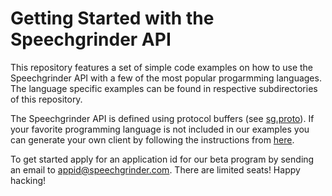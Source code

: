 # Getting Started with the Speechgrinder API

This repository features a set of simple code examples on how to use the Speechgrinder API with a few of the most popular progarmming languages. The language specific examples can be found in respective subdirectories of this repository. 

The Speechgrinder API is defined using protocol buffers (see [sg.proto](sg.proto)). If your favorite programming language is not included in our examples you can generate your own client by following the instructions from [here](https://developers.google.com/protocol-buffers/).  

To get started apply for an application id for our beta program by sending an email to [appid@speechgrinder.com](mailto:appid@speechgrinder.com). There are limited seats! Happy hacking!